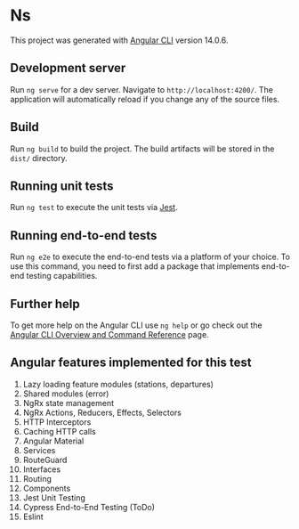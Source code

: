 # Ns

This project was generated with [Angular CLI](https://github.com/angular/angular-cli) version 14.0.6.

## Development server

Run `ng serve` for a dev server. Navigate to `http://localhost:4200/`. The application will automatically reload if you change any of the source files.

## Build

Run `ng build` to build the project. The build artifacts will be stored in the `dist/` directory.

## Running unit tests

Run `ng test` to execute the unit tests via [Jest](https://jestjs.io/).

## Running end-to-end tests

Run `ng e2e` to execute the end-to-end tests via a platform of your choice. To use this command, you need to first add a package that implements end-to-end testing capabilities.

## Further help

To get more help on the Angular CLI use `ng help` or go check out the [Angular CLI Overview and Command Reference](https://angular.io/cli) page.

## Angular features implemented for this test

1. Lazy loading feature modules (stations, departures)
2. Shared modules (error)
3. NgRx state management
4. NgRx Actions, Reducers, Effects, Selectors
5. HTTP Interceptors
6. Caching HTTP calls
7. Angular Material
8. Services
9. RouteGuard
10. Interfaces
11. Routing
12. Components
13. Jest Unit Testing
14. Cypress End-to-End Testing (ToDo)
15. Eslint
